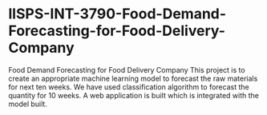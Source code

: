 # llSPS-INT-3790-Food-Demand-Forecasting-for-Food-Delivery-Company
Food Demand Forecasting for Food Delivery Company
This project is to create an appropriate machine learning model to forecast the raw materials for next ten weeks. We have used classification algorithm to forecast the quantity for 10 weeks. A web application is built which is integrated with the model built.
